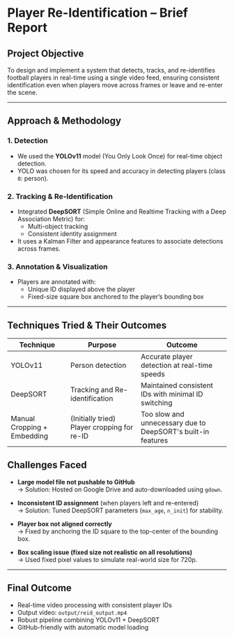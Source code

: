 # Player Re-Identification – Brief Report

## Project Objective

To design and implement a system that detects, tracks, and re-identifies football players in real-time using a single video feed, ensuring consistent identification even when players move across frames or leave and re-enter the scene.

---

## Approach & Methodology

### 1. **Detection**
- We used the **YOLOv11** model (You Only Look Once) for real-time object detection.
- YOLO was chosen for its speed and accuracy in detecting players (class `0`: person).

### 2. **Tracking & Re-Identification**
- Integrated **DeepSORT** (Simple Online and Realtime Tracking with a Deep Association Metric) for:
  - Multi-object tracking
  - Consistent identity assignment
- It uses a Kalman Filter and appearance features to associate detections across frames.

### 3. **Annotation & Visualization**
- Players are annotated with:
  - Unique ID displayed above the player
  - Fixed-size square box anchored to the player’s bounding box

---

##  Techniques Tried & Their Outcomes

| Technique                  | Purpose                          | Outcome                                                  |
|---------------------------|----------------------------------|----------------------------------------------------------|
| YOLOv11                   | Person detection                 | Accurate player detection at real-time speeds            |
| DeepSORT                  | Tracking and Re-identification   | Maintained consistent IDs with minimal ID switching      |
| Manual Cropping + Embedding | (Initially tried) Player cropping for re-ID | Too slow and unnecessary due to DeepSORT's built-in features |




##  Challenges Faced

-  **Large model file not pushable to GitHub**  
  → Solution: Hosted on Google Drive and auto-downloaded using `gdown`.

-  **Inconsistent ID assignment** (when players left and re-entered)  
  → Solution: Tuned DeepSORT parameters (`max_age`, `n_init`) for stability.

-  **Player box not aligned correctly**  
  → Fixed by anchoring the ID square to the top-center of the bounding box.

-  **Box scaling issue (fixed size not realistic on all resolutions)**  
  → Used fixed pixel values to simulate real-world size for 720p.

---

##  Final Outcome

-  Real-time video processing with consistent player IDs
-  Output video: `output/reid_output.mp4`
-  Robust pipeline combining YOLOv11 + DeepSORT
-  GitHub-friendly with automatic model loading
